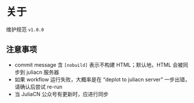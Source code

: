 # 关于
维护规范 `v1.0.0`

## 注意事项
* commit message 含 `[nobuild]` 表示不构建 HTML；默认地，HTML 会被同步到 juliacn 服务器
* 如果 workflow 运行失败，大概率是在 “deplot to juliacn server” 一步出错，请确认后尝试 re-run
* 当 JuliaCN 公众号有更新时，应进行同步

